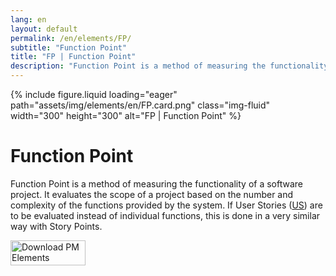 ```yaml
---
lang: en
layout: default
permalink: /en/elements/FP/
subtitle: "Function Point"
title: "FP | Function Point"
description: "Function Point is a method of measuring the functionality of a software project. It evaluates the scope of a project based on the number and complexity of the functions provided by the system. If User Stories ([US](pm-elements://host/element/US)) are to be evaluated instead of individual functions, this is done in a very similar way with Story Points."
---
```


{% include figure.liquid loading="eager" path="assets/img/elements/en/FP.card.png" class="img-fluid" width="300" height="300" alt="FP | Function Point" %}

# Function Point

Function Point is a method of measuring the functionality of a software project. It evaluates the scope of a project based on the number and complexity of the functions provided by the system. If User Stories ([US](pm-elements://host/element/US)) are to be evaluated instead of individual functions, this is done in a very similar way with Story Points.

<a href="https://apps.apple.com/app/apple-store/id6738084498?pt=127441684&ct=website&mt=8">
  <img src="{{ "assets/img/en/appstore.png" | relative_url }}" width="120" height="40" alt="Download PM Elements">
</a>
